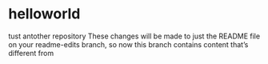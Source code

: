 # helloworld
tust antother repository
These changes will be made to just the README file on your readme-edits branch, so now this branch contains content that’s different from 
